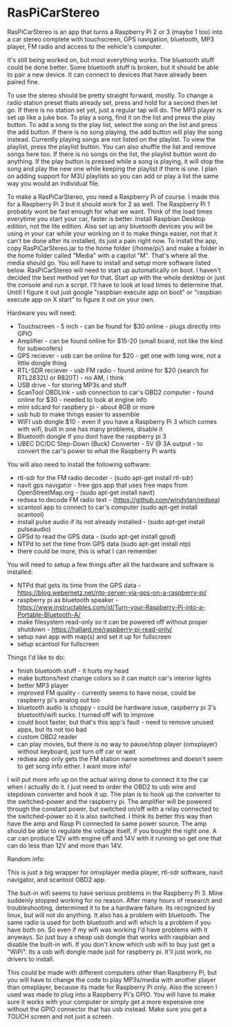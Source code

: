 # RasPiCarStereo
RasPiCarStereo is an app that turns a Raspberry Pi 2 or 3 (maybe 1 too) into a car stereo complete with touchscreen, GPS navigation, bluetooth, MP3 player, FM radio and access to the vehicle's computer.

It's still being worked on, but most everything works. The bluetooth stuff could be done better. Some bluetooth stuff is broken, but it should be able to pair a new device. It can connect to devices that have already been paired fine.

To use the stereo should be pretty straight forward, mostly. To change a radio station preset thats already set, press and hold for a second then let go. If there is no station set yet, just a regular tap will do. The MP3 player is set up like a juke box. To play a song, find it on the list and press the play button. To add a song to the play list, select the song on the list and press the add button. If there is no song playing, the add button will play the song instead. Currently playing songs are not listed on the playlist. To view the playlist, press the playlist button. You can also shuffle the list and remove songs here too. If there is no songs on the list, the playlist button wont do anything. If the play button is pressed while a song is playing, it will stop the song and play the new one while keeping the playlist if there is one. I plan on adding support for M3U playlists so you can add or play a list the same way you would an individual file.

To make a RasPiCarStereo, you need a Raspberry Pi of course. I made this for a Raspberry Pi 3 but it should work for 2 as well. The Raspberry Pi 1 probably wont be fast enough for what we want. Think of the load times everytime you start your car, faster is better. Install Raspbian Desktop edition, not the lite edition. Also set up any bluetooth devices you will be using in your car while your working on it to make things easier, not that it can't be done after its installed, its just a pain right now. To install the app, copy RasPiCarStereo.jar to the home folder (/home/pi/) and make a folder in the home folder called "Media" with a capitol "M". That's where all the media should go. You will have to install and setup more software listed below. RasPiCarStereo will need to start up automatically on boot. I haven't decided the best method yet for that. Start up with the whole desktop or just the console and run a script. I'll have to look at load times to determine that. Untill I figure it out just google "raspbian execute app on boot" or "raspbian execute app on X start" to figure it out on your own.

Hardware you will need:

 - Touchscreen - 5 inch - can be found for $30 online - plugs directly into GPIO
 - Amplifier - can be found online for $15-20 (small board, not like the kind for subwoofers)
 - GPS reciever - usb can be online for $20 - get one with long wire, not a little dongle thing
 - RTL-SDR reciever - usb FM radio - found online for $20 (search for RTL2832U or R820T) - no AM, i think
 - USB drive - for storing MP3s and stuff
 - ScanTool OBDLink - usb connection to car's OBD2 computer - found online for $30 - needed to look at engine info
 - mini sdcard for raspbery pi - about 8GB or more
 - usb hub to make things easier to assemble
 - WIFI usb dongle $10 - even if you have a Raspberry Pi 3 which comes with wifi, built in one has many problems, disable it
 - Bluetooth dongle if you dont have the raspberry pi 3
 - UBEC DC/DC Step-Down (Buck) Converter - 5V @ 3A output - to convert the car's power to what the Raspberry Pi wants
 
You will also need to install the following software:
 
 - rtl-sdr for the FM radio decoder - (sudo apt-get install rtl-sdr)
 - navit gps navigator - free gps app that uses free maps from OpenStreetMap.org - (sudo apt-get install navit)
 - redsea to decode FM radio text - (https://github.com/windytan/redsea)
 - scantool app to connect to car's computer (sudo apt-get install scantool)
 - install pulse audio if its not already installed - (sudo apt-get install pulseaudio)
 - GPSd to read the GPS data - (sudo apt-get install gpsd)
 - NTPd to set the time from GPS data  (sudo apt-get install ntp)
 - there could be more, this is what I can remember

You will need to setup a few things after all the hardware and software is installed:

 - NTPd that gets its time from the GPS data - https://blog.webernetz.net/ntp-server-via-gps-on-a-raspberry-pi/
 - raspberry pi as bluetooth speaker - https://www.instructables.com/id/Turn-your-Raspberry-Pi-into-a-Portable-Bluetooth-A/
 - make filesystem read-only so it can be powered off without proper shutdown - https://hallard.me/raspberry-pi-read-only/
 - setup navi app with map(s) and set it up for fullscreen
 - setup scantool for fullscreen
 
Things I'd like to do:

 - finish bluetooth stuff - it hurts my head
 - make buttons/text change colors so it can match car's interior lights
 - better MP3 player
 - improved FM quality - currently seems to have noise, could be raspberry pi's analog out too
 - bluetooth audio is choppy - could be hardware issue, raspberry pi 3's bluetooth/wifi sucks. I turned off wifi to improve
 - could boot faster, but that's this app's fault - need to remove unused apps, but its not too bad
 - custom OBD2 reader
 - can play movies, but there is no way to pause/stop player (omxplayer) without keyboard, just turn off car or wait
 - redsea app only gets the FM station name sometimes and doesn't seem to get song info either. I want more info!
 
I will put more info up on the actual wiring done to connect it to the car when i actually do it. I just need to order the OBD2 to usb wire and stepdown converter and hook it up. The plan is to hook up the converter to the switched-power and the raspberry pi. The amplifier will be powered through the constant power, but switched on/off with a relay connected to the switched-power so it is also switched. I think its better this way than have the amp and Rasp Pi connected to same power source. The amp should be able to regulate the voltage itself, if you bought the right one. A car can produce 12V with engine off and 14V with it running so get one that can do less than 12V and more than 14V.
 
Random info:

This is just a big wrapper for omxplayer media player, rtl-sdr software, navit navigator, and scantool OBD2 app.

The bult-in wifi seems to have serious problems in the Raspberry Pi 3. Mine suddenly stopped working for no reason. After many hours of research and troubleshooting, determined it to be a hardware failure. Its recognized by linux, but will not do anything. It also has a problem with bluetooth. The same radio is used for both bluetooth and wifi which is a problem if you have both on. So even if my wifi was working I'd have problems with it anyways. So just buy a cheap usb dongle that works with raspbian and disable the built-in wifi. If you don't know which usb wifi to buy just get a "WiPi". Its a usb wifi dongle made just for raspberry pi. It'll just work, no drivers to install.

This could be made with different computers other than Raspberry Pi, but you will have to change the code to play MP3s/media with another player than omxplayer, because its made for Raspberry Pi only. Also the screen I used was made to plug into a Raspberry Pi's GPIO. You will have to make sure it works with your computer or simply get a more expensive one without the GPIO connector that has usb instead. Make sure you get a TOUCH screen and not just a screen.
